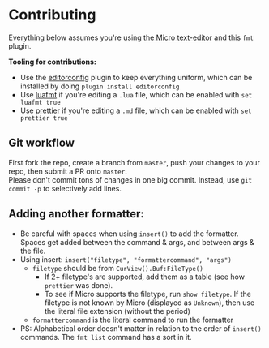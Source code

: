 # Contributing

Everything below assumes you're using
[the Micro text-editor](https://github.com/zyedidia/micro) and this `fmt`
plugin.

**Tooling for contributions:**

* Use the [editorconfig](http://editorconfig.org/) plugin to keep everything
  uniform, which can be installed by doing `plugin install editorconfig`
* Use [luafmt](https://github.com/trixnz/lua-fmt) if you're editing a `.lua`
  file, which can be enabled with `set luafmt true`
* Use [prettier](https://github.com/prettier/prettier) if you're editing a `.md`
  file, which can be enabled with `set prettier true`

## Git workflow

First fork the repo, create a branch from `master`, push your changes to your
repo, then submit a PR onto `master`.\
Please don't commit tons of changes in one big commit. Instead, use `git commit -p`
to selectively add lines.

## Adding another formatter:

* Be careful with spaces when using `insert()` to add the formatter. Spaces get
  added between the command & args, and between args & the file.
* Using insert: `insert("filetype", "formattercommand", "args")`
  * `filetype` should be from `CurView().Buf:FileType()`
    * If 2+ filetype's are supported, add them as a table (see how `prettier`
      was done).
    * To see if Micro supports the filetype, run `show filetype`. If the
      filetype is not known by Micro (displayed as `Unknown`), then use the
      literal file extension (without the period)
  * `formattercommand` is the literal command to run the formatter
* PS: Alphabetical order doesn't matter in relation to the order of `insert()`
  commands. The `fmt list` command has a sort in it.
